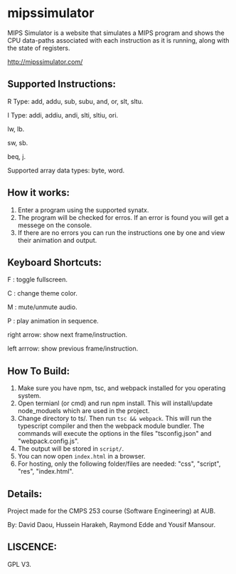 # mipssimulator
MIPS Simulator is a website that simulates a MIPS program and shows the CPU data-paths associated with each instruction as it is running, along with the state of registers.

http://mipssimulator.com/


Supported Instructions: 
-------------------------

R Type: add, addu, sub, subu, and, or, slt, sltu. 

I Type: addi, addiu, andi, slti, sltiu, ori. 

lw, lb. 

sw, sb. 

beq, j. 

Supported array data types: 
byte, word.


How it works: 
-------------------------

1) Enter a program using the supported synatx. 
2) The program will be checked for erros. If an error is found you will get a messege on the console.
3) If there are no errors you can run the instructions one by one and view their animation and output.

Keyboard Shortcuts: 
-------------------------

F : toggle fullscreen. 

C : change theme color.

M : mute/unmute audio.

P : play animation in sequence.

right arrow: show next frame/instruction.

left arrrow: show previous frame/instruction.

How To Build: 
-------------------------
1) Make sure you have npm, tsc, and webpack installed for you operating system.
2) Open termianl (or cmd) and run npm install. This will install/update node_moduels which are used in the project.
3) Change directory to ts/. Then run `tsc && webpack`.
This will run the typescript compiler and then the webpack module bundler. The commands will execute the options in the files "tsconfig.json" and "webpack.config.js". 
4) The output will be stored in `script/`.
5) You can now open `index.html` in a browser.
6) For hosting, only the following folder/files are needed:
    "css", "script", "res", "index.html".

Details:
-------------------------

Project made for the CMPS 253 course (Software Engineering) at AUB.

By: David Daou, Hussein Harakeh, Raymond Edde and Yousif Mansour.

LISCENCE:
-------------------------

GPL V3.
